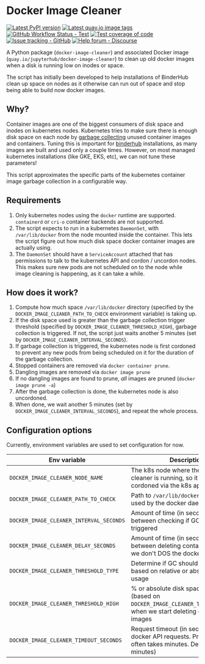 # Docker Image Cleaner

[![Latest PyPI version](https://img.shields.io/pypi/v/docker-image-cleaner?logo=pypi)](https://pypi.python.org/pypi/docker-image-cleaner)
[![Latest quay.io image tags](https://img.shields.io/github/v/tag/jupyterhub/docker-image-cleaner?include_prereleases&label=quay.io)](https://quay.io/repository/jupyterhub/docker-image-cleaner?tab=tags)
[![GitHub Workflow Status - Test](https://img.shields.io/github/actions/workflow/status/jupyterhub/docker-image-cleaner/test.yaml?logo=github&label=tests)](https://github.com/jupyterhub/docker-image-cleaner/actions)
[![Test coverage of code](https://codecov.io/gh/jupyterhub/docker-image-cleaner/branch/main/graph/badge.svg)](https://codecov.io/gh/jupyterhub/docker-image-cleaner)
[![Issue tracking - GitHub](https://img.shields.io/badge/issue_tracking-github-blue?logo=github)](https://github.com/jupyterhub/docker-image-cleaner/issues)
[![Help forum - Discourse](https://img.shields.io/badge/help_forum-discourse-blue?logo=discourse)](https://discourse.jupyter.org/c/jupyterhub)

A Python package (`docker-image-cleaner`) and associated Docker image
(`quay.io/jupyterhub/docker-image-cleaner`) to clean up old docker images when a
disk is running low on inodes or space.

The script has initially been developed to help installations of BinderHub clean
up space on nodes as it otherwise can run out of space and stop being able to
build now docker images.

## Why?

Container images are one of the biggest consumers of disk space
and inodes on kubernetes nodes. Kubernetes tries to make sure there is enough
disk space on each node by [garbage
collecting](https://kubernetes.io/docs/concepts/architecture/garbage-collection/#containers-images)
unused container images and containers. Tuning this is important
for [binderhub](https://github.com/jupyterhub/binderhub/) installations,
as many images are built and used only a couple times. However, on
most managed kubernetes installations (like GKE, EKS, etc), we can not
tune these parameters!

This script approximates the specific parts of the kubernetes container image
garbage collection in a configurable way.

## Requirements

1. Only kubernetes nodes using the `docker` runtime are supported.
   `containerd` or `cri-o` container backends are not supported.
2. The script expects to run in a kubernetes `DaemonSet`, with `/var/lib/docker`
   from the node mounted inside the container. This lets the script figure
   out how much disk space docker container images are actually using.
3. The `DaemonSet` should have a `ServiceAccount` attached that has permissions
   to talk to the kubernetes API and cordon / uncordon nodes. This makes sure
   new pods are not scheduled on to the node while image cleaning is happening,
   as it can take a while.

## How does it work?

1. Compute how much space `/var/lib/docker` directory (specified by the
   `DOCKER_IMAGE_CLEANER_PATH_TO_CHECK` environment variable) is taking up.
2. If the disk space used is greater than the garbage collection trigger threshold
   (specified by `DOCKER_IMAGE_CLEANER_THRESHOLD_HIGH`), garbage collection is triggered.
   If not, the script just waits another 5 minutes (set by `DOCKER_IMAGE_CLEANER_INTERVAL_SECONDS`).
3. If garbage collection is triggered, the kubernetes node is first cordoned
   to prevent any new pods from being scheduled on it for the duration of the
   garbage collection.
4. Stopped containers are removed via `docker container prune`.
5. Dangling images are removed via `docker image prune`
6. If no dangling images are found to prune, _all_ images are pruned (`docker image prune -a`)
7. After the garbage collection is done, the kubernetes node is also uncordoned.
8. When done, we wait another 5 minutes (set by `DOCKER_IMAGE_CLEANER_INTERVAL_SECONDS`), and repeat
   the whole process.

## Configuration options

Currently, environment variables are used to set configuration for now.

| Env variable                            | Description                                                                                                                 | Default           |
| --------------------------------------- | --------------------------------------------------------------------------------------------------------------------------- | ----------------- |
| `DOCKER_IMAGE_CLEANER_NODE_NAME`        | The k8s node where the docker image cleaner is running, so it can be cordoned via the k8s api                               |                   |
| `DOCKER_IMAGE_CLEANER_PATH_TO_CHECK`    | Path to `/var/lib/docker` directory used by the docker daemon                                                               | `/var/lib/docker` |
| `DOCKER_IMAGE_CLEANER_INTERVAL_SECONDS` | Amount of time (in seconds) to wait between checking if GC needs to be triggered                                            | `300`             |
| `DOCKER_IMAGE_CLEANER_DELAY_SECONDS`    | Amount of time (in seconds) to wait between deleting container images, so we don't DOS the docker API                       | `1`               |
| `DOCKER_IMAGE_CLEANER_THRESHOLD_TYPE`   | Determine if GC should be triggered based on relative or absolute disk usage                                                | `relative`        |
| `DOCKER_IMAGE_CLEANER_THRESHOLD_HIGH`   | % or absolute disk space available (based on `DOCKER_IMAGE_CLEANER_THRESHOLD_TYPE`) when we start deleting container images | `80`              |
| `DOCKER_IMAGE_CLEANER_TIMEOUT_SECONDS`  | Request timeout (in seconds) for docker API requests. Pruning images often takes minutes. Default: 300 (5 minutes)          |
